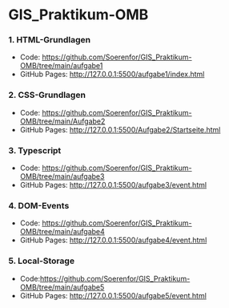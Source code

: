 # GIS_Praktikum-OMB
### **1. HTML-Grundlagen**
 * Code: https://github.com/Soerenfor/GIS_Praktikum-OMB/tree/main/aufgabe1
 * GitHub Pages: http://127.0.0.1:5500/aufgabe1/index.html

### **2. CSS-Grundlagen**
 * Code: https://github.com/Soerenfor/GIS_Praktikum-OMB/tree/main/Aufgabe2 
 * GitHub Pages: http://127.0.0.1:5500/Aufgabe2/Startseite.html

### **3. Typescript**
 * Code: https://github.com/Soerenfor/GIS_Praktikum-OMB/tree/main/aufgabe3
 * GitHub Pages: http://127.0.0.1:5500/aufgabe3/event.html

### **4. DOM-Events**
 * Code: https://github.com/Soerenfor/GIS_Praktikum-OMB/tree/main/aufgabe4
 * GitHub Pages: http://127.0.0.1:5500/aufgabe4/event.html

### **5. Local-Storage**
 * Code:https://github.com/Soerenfor/GIS_Praktikum-OMB/tree/main/aufgabe5
 * GitHub Pages: http://127.0.0.1:5500/aufgabe5/event.html
